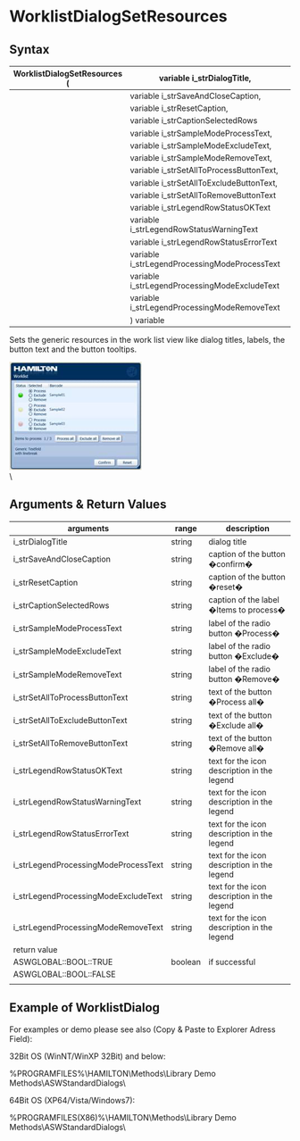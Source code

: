 # WorklistDialogSetResources

## Syntax

| WorklistDialogSetResources ( | variable i\_strDialogTitle,                    |   |
| ---------------------------- | ---------------------------------------------- | - |
|                              | variable i\_strSaveAndCloseCaption,            |   |
|                              | variable i\_strResetCaption,                   |   |
|                              | variable i\_strCaptionSelectedRows             |   |
|                              | variable i\_strSampleModeProcessText,          |   |
|                              | variable i\_strSampleModeExcludeText,          |   |
|                              | variable i\_strSampleModeRemoveText,           |   |
|                              | variable i\_strSetAllToProcessButtonText,      |   |
|                              | variable i\_strSetAllToExcludeButtonText,      |   |
|                              | variable i\_strSetAllToRemoveButtonText        |   |
|                              | variable i\_strLegendRowStatusOKText           |   |
|                              | variable i\_strLegendRowStatusWarningText      |   |
|                              | variable i\_strLegendRowStatusErrorText        |   |
|                              | variable i\_strLegendProcessingModeProcessText |   |
|                              | variable i\_strLegendProcessingModeExcludeText |   |
|                              | variable i\_strLegendProcessingModeRemoveText  |   |
|                              | ) variable                                     |   |

Sets the generic resources in the work list view like dialog titles, labels, the button text and the button tooltips.

![](<../../../../.gitbook/assets/image (17) (1).png>)\
\


## Arguments & Return Values

| arguments                             | range   | description                                 |
| ------------------------------------- | ------- | ------------------------------------------- |
| i\_strDialogTitle                     | string  | dialog title                                |
| i\_strSaveAndCloseCaption             | string  | caption of the button �confirm�             |
| i\_strResetCaption                    | string  | caption of the button �reset�               |
| i\_strCaptionSelectedRows             | string  | caption of the label �Items to process�     |
| i\_strSampleModeProcessText           | string  | label of the radio button �Process�         |
| i\_strSampleModeExcludeText           | string  | label of the radio button �Exclude�         |
| i\_strSampleModeRemoveText            | string  | label of the radio button �Remove�          |
| i\_strSetAllToProcessButtonText       | string  | text of the button �Process all�            |
| i\_strSetAllToExcludeButtonText       | string  | text of the button �Exclude all�            |
| i\_strSetAllToRemoveButtonText        | string  | text of the button �Remove all�             |
| i\_strLegendRowStatusOKText           | string  | text for the icon description in the legend |
| i\_strLegendRowStatusWarningText      | string  | text for the icon description in the legend |
| i\_strLegendRowStatusErrorText        | string  | text for the icon description in the legend |
| i\_strLegendProcessingModeProcessText | string  | text for the icon description in the legend |
| i\_strLegendProcessingModeExcludeText | string  | text for the icon description in the legend |
| i\_strLegendProcessingModeRemoveText  | string  | text for the icon description in the legend |
| return value                          |         |                                             |
| ASWGLOBAL::BOOL::TRUE                 | boolean | if successful                               |
| ASWGLOBAL::BOOL::FALSE                |         |                                             |
|                                       |         |                                             |

## Example of WorklistDialog

For examples or demo please see also (Copy & Paste to Explorer Adress Field):

32Bit OS (WinNT/WinXP 32Bit) and below:

%PROGRAMFILES%\HAMILTON\Methods\Library Demo Methods\ASWStandardDialogs\\

64Bit OS (XP64/Vista/Windows7):

%PROGRAMFILES(X86)%\HAMILTON\Methods\Library Demo Methods\ASWStandardDialogs\\
